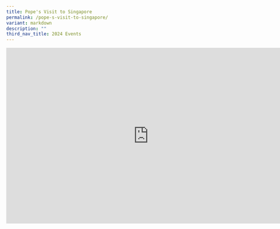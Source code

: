 ```yaml
---
title: Pope's Visit to Singapore
permalink: /pope-s-visit-to-singapore/
variant: markdown
description: ""
third_nav_title: 2024 Events
---
```

<iframe allowfullscreen="true" height="469" width="760" frameborder="0" src="https://docs.google.com/presentation/d/1ajNzbKAwwF5FBR7uM8dpA17E71uQhmDvoROmWENhunk/embed?start=true&amp;loop=true&amp;delayms=3000"></iframe>
 
